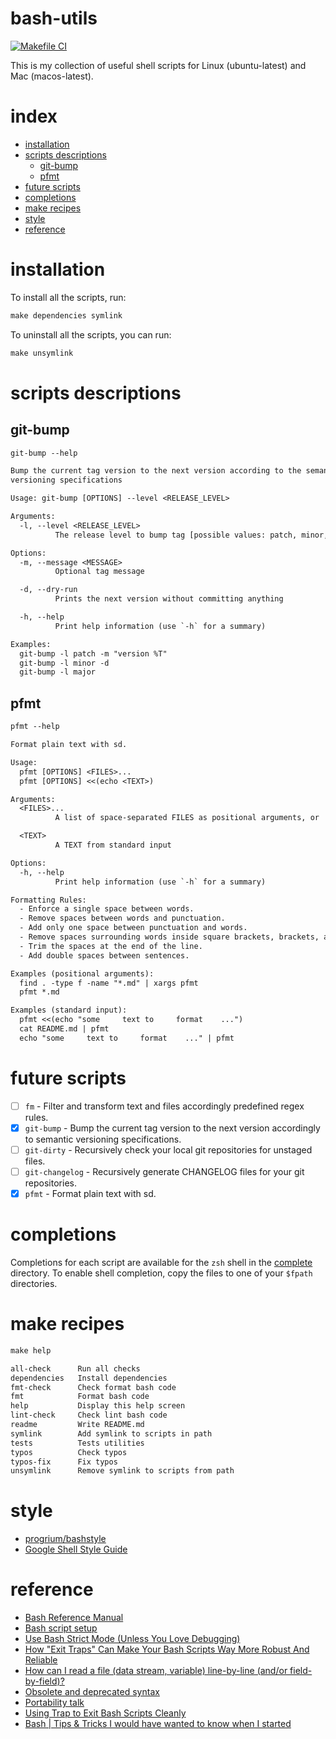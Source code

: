 # bash-utils

[![Makefile CI](https://github.com/rodmoioliveira/bash-utils/actions/workflows/makefile.yml/badge.svg)](https://github.com/rodmoioliveira/bash-utils/actions/workflows/makefile.yml)

This is my collection of useful shell scripts for Linux (ubuntu-latest) and Mac
(macos-latest).

# index

- [installation](https://github.com/rodmoioliveira/bash-utils#installation)
- [scripts descriptions](https://github.com/rodmoioliveira/bash-utils#scripts-descriptions)
  - [git-bump](https://github.com/rodmoioliveira/bash-utils#git-bump)
  - [pfmt](https://github.com/rodmoioliveira/bash-utils#pfmt)
- [future scripts](https://github.com/rodmoioliveira/bash-utils#future-scripts)
- [completions](https://github.com/rodmoioliveira/bash-utils#completions)
- [make recipes](https://github.com/rodmoioliveira/bash-utils#make-recipes)
- [style](https://github.com/rodmoioliveira/bash-utils#style)
- [reference](https://github.com/rodmoioliveira/bash-utils#reference)

# installation

To install all the scripts, run:

```txt
make dependencies symlink
```

To uninstall all the scripts, you can run:

```txt
make unsymlink
```

# scripts descriptions

## git-bump

```txt
git-bump --help

Bump the current tag version to the next version according to the semantic
versioning specifications

Usage: git-bump [OPTIONS] --level <RELEASE_LEVEL>

Arguments:
  -l, --level <RELEASE_LEVEL>
          The release level to bump tag [possible values: patch, minor, major]

Options:
  -m, --message <MESSAGE>
          Optional tag message

  -d, --dry-run
          Prints the next version without committing anything

  -h, --help
          Print help information (use `-h` for a summary)

Examples:
  git-bump -l patch -m "version %T"
  git-bump -l minor -d
  git-bump -l major
```

## pfmt

```txt
pfmt --help

Format plain text with sd.

Usage:
  pfmt [OPTIONS] <FILES>...
  pfmt [OPTIONS] <<(echo <TEXT>)

Arguments:
  <FILES>...
          A list of space-separated FILES as positional arguments, or

  <TEXT>
          A TEXT from standard input

Options:
  -h, --help
          Print help information (use `-h` for a summary)

Formatting Rules:
  - Enforce a single space between words.
  - Remove spaces between words and punctuation.
  - Add only one space between punctuation and words.
  - Remove spaces surrounding words inside square brackets, brackets, and parentheses.
  - Trim the spaces at the end of the line.
  - Add double spaces between sentences.

Examples (positional arguments):
  find . -type f -name "*.md" | xargs pfmt
  pfmt *.md

Examples (standard input):
  pfmt <<(echo "some     text to     format    ...")
  cat README.md | pfmt
  echo "some     text to     format    ..." | pfmt
```

# future scripts

- [ ] `fm` - Filter and transform text and files accordingly predefined regex rules.
- [x] `git-bump` - Bump the current tag version to the next version accordingly to
  semantic versioning specifications.
- [ ] `git-dirty` - Recursively check your local git repositories for unstaged files.
- [ ] `git-changelog` - Recursively generate CHANGELOG files for your git repositories.
- [x] `pfmt` - Format plain text with sd.

# completions

Completions for each script are available for the `zsh` shell in the
[complete](https://github.com/rodmoioliveira/bash-utils/tree/main/complete) directory.
To enable shell completion, copy the files to one of your `$fpath` directories.

# make recipes

```txt
make help

all-check      Run all checks
dependencies   Install dependencies
fmt-check      Check format bash code
fmt            Format bash code
help           Display this help screen
lint-check     Check lint bash code
readme         Write README.md
symlink        Add symlink to scripts in path
tests          Tests utilities
typos          Check typos
typos-fix      Fix typos
unsymlink      Remove symlink to scripts from path
```

# style

- [progrium/bashstyle](https://github.com/progrium/bashstyle/blob/master/README.md)
- [Google Shell Style Guide](https://google.github.io/styleguide/shellguide.html)

# reference
- [Bash Reference Manual](https://www.gnu.org/savannah-checkouts/gnu/bash/manual/bash.html)
- [Bash script setup](https://caiustheory.com/bash-script-setup/)
- [Use Bash Strict Mode (Unless You Love Debugging)](http://redsymbol.net/articles/unofficial-bash-strict-mode/)
- [How "Exit Traps" Can Make Your Bash Scripts Way More Robust And Reliable](http://redsymbol.net/articles/bash-exit-traps/)
- [How can I read a file (data stream, variable) line-by-line (and/or field-by-field)?](http://mywiki.wooledge.org/BashFAQ/001)
- [Obsolete and deprecated syntax](https://wiki.bash-hackers.org/scripting/obsolete)
- [Portability talk](https://wiki.bash-hackers.org/scripting/nonportable)
- [Using Trap to Exit Bash Scripts Cleanly](https://www.putorius.net/using-trap-to-exit-bash-scripts-cleanly.html)
- [Bash | Tips & Tricks I would have wanted to know when I started](https://ricma.co/posts/tech/tutorials/bash-tip-tricks/)
